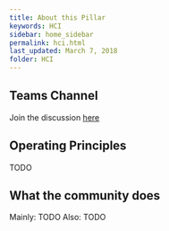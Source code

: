 ```yaml
---
title: About this Pillar
keywords: HCI
sidebar: home_sidebar
permalink: hci.html
last_updated: March 7, 2018
folder: HCI
---
```


<!-- Here is where the Pillar leads can put in the main goals/principles of the Pillar -->

## Teams Channel

Join the discussion [here](https://teams.microsoft.com/l/channel/19%3a14b98c752fc44a169e5b7bfe793fa16e%40thread.skype/!%2520HCI%2520Pillar?groupId=dff0a70d-6316-4124-ae5a-e9d06f63ec34&tenantId=72f988bf-86f1-41af-91ab-2d7cd011db47)

## Operating Principles

TODO

## What the community does

Mainly:
TODO
Also:
TODO
